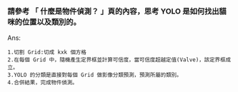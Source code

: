 ### 請參考 「 什麼是物件偵測？ 」頁的內容，思考 YOLO 是如何找出貓咪的位置以及類別的。

Ans:
```
1.切割 Grid:切成 kxk 個方格
2.在每個 Grid 中，隨機產生定界框並計算可信度，當可信度超越定值(Valve)，該定界框成立。
3.YOLO 的分類是直接對每個 Grid 做影像分類預測，預測所屬的類別。
4.合併結果，完成物件偵測。
```
